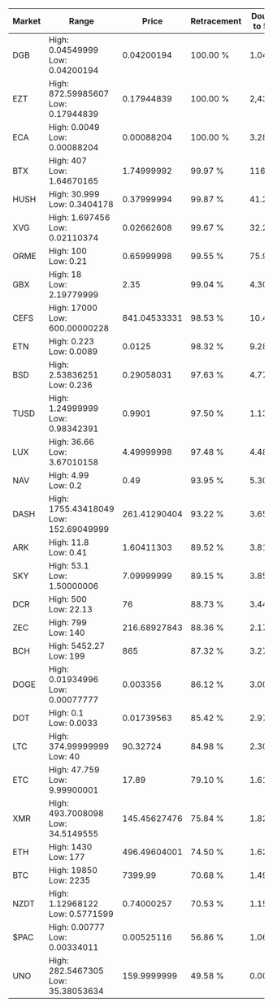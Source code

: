 | Market | Range | Price| Retracement | Doubles to 50% |
| --- | --- | --- | --- | --- |
| DGB | High: 0.04549999<br />Low: 0.04200194 | 0.04200194 | 100.00 % | 1.04 |
| EZT | High: 872.59985607<br />Low: 0.17944839 | 0.17944839 | 100.00 % | 2,431.84 |
| ECA | High: 0.0049<br />Low: 0.00088204 | 0.00088204 | 100.00 % | 3.28 |
| BTX | High: 407<br />Low: 1.64670165 | 1.74999992 | 99.97 % | 116.76 |
| HUSH | High: 30.999<br />Low: 0.3404178 | 0.37999994 | 99.87 % | 41.24 |
| XVG | High: 1.697456<br />Low: 0.02110374 | 0.02662608 | 99.67 % | 32.27 |
| ORME | High: 100<br />Low: 0.21 | 0.65999998 | 99.55 % | 75.92 |
| GBX | High: 18<br />Low: 2.19779999 | 2.35 | 99.04 % | 4.30 |
| CEFS | High: 17000<br />Low: 600.00000228 | 841.04533331 | 98.53 % | 10.46 |
| ETN | High: 0.223<br />Low: 0.0089 | 0.0125 | 98.32 % | 9.28 |
| BSD | High: 2.53836251<br />Low: 0.236 | 0.29058031 | 97.63 % | 4.77 |
| TUSD | High: 1.24999999<br />Low: 0.98342391 | 0.9901 | 97.50 % | 1.13 |
| LUX | High: 36.66<br />Low: 3.67010158 | 4.49999998 | 97.48 % | 4.48 |
| NAV | High: 4.99<br />Low: 0.2 | 0.49 | 93.95 % | 5.30 |
| DASH | High: 1755.43418049<br />Low: 152.69049999 | 261.41290404 | 93.22 % | 3.65 |
| ARK | High: 11.8<br />Low: 0.41 | 1.60411303 | 89.52 % | 3.81 |
| SKY | High: 53.1<br />Low: 1.50000006 | 7.09999999 | 89.15 % | 3.85 |
| DCR | High: 500<br />Low: 22.13 | 76 | 88.73 % | 3.44 |
| ZEC | High: 799<br />Low: 140 | 216.68927843 | 88.36 % | 2.17 |
| BCH | High: 5452.27<br />Low: 199 | 865 | 87.32 % | 3.27 |
| DOGE | High: 0.01934996<br />Low: 0.00077777 | 0.003356 | 86.12 % | 3.00 |
| DOT | High: 0.1<br />Low: 0.0033 | 0.01739563 | 85.42 % | 2.97 |
| LTC | High: 374.99999999<br />Low: 40 | 90.32724 | 84.98 % | 2.30 |
| ETC | High: 47.759<br />Low: 9.99900001 | 17.89 | 79.10 % | 1.61 |
| XMR | High: 493.7008098<br />Low: 34.5149555 | 145.45627476 | 75.84 % | 1.82 |
| ETH | High: 1430<br />Low: 177 | 496.49604001 | 74.50 % | 1.62 |
| BTC | High: 19850<br />Low: 2235 | 7399.99 | 70.68 % | 1.49 |
| NZDT | High: 1.12968122<br />Low: 0.5771599 | 0.74000257 | 70.53 % | 1.15 |
| $PAC | High: 0.00777<br />Low: 0.00334011 | 0.00525116 | 56.86 % | 1.06 |
| UNO | High: 282.5467305<br />Low: 35.38053634 | 159.9999999 | 49.58 % | 0.00 |

